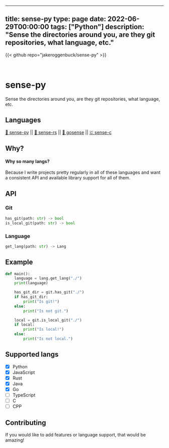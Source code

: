 
---
title: sense-py
type: page
date: 2022-06-29T00:00:00
tags: ["Python"]
description: "Sense the directories around you, are they git repositories, what language, etc."
---

{{< github repo="jakeroggenbuck/sense-py" >}}

<br>

# sense-py
Sense the directories around you, are they git repositories, what language, etc.

## Languages
[ :snake: sense-py](https://github.com/JakeRoggenbuck/sense-py) || [:crab: sense-rs](https://github.com/JakeRoggenbuck/sense-rs) || 
[:hamster: gosense](https://github.com/JakeRoggenbuck/gosense) || [🇨 sense-c](https://github.com/JakeRoggenbuck/sense-c)

## Why?
#### Why so many langs?
Because I write projects pretty regularly in all of these languages and want a consistent API and available library support for all of them.

## API

### Git

```py
has_git(path: str) -> bool
is_local_git(path: str) -> bool
```

### Language
```py
get_lang(path: str) -> Lang
```

## Example
```py
def main():
    language = lang.get_lang("./")
    print(language)

    has_git_dir = git.has_git("./")
    if has_git_dir:
        print("Is git!")
    else:
        print("Is not git.")

    local = git.is_local_git("./")
    if local:
        print("Is local!")
    else:
        print("Is not local.")
```

## Supported langs
- [x] Python
- [x] JavaScript
- [x] Rust
- [x] Java
- [x] Go
- [ ] TypeScript
- [ ] C
- [ ] CPP

## Contributing
If you would like to add features or language support, that would be amazing!
